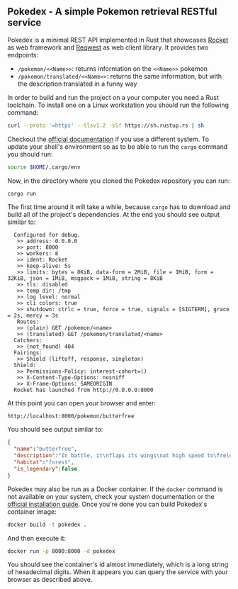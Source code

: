 Pokedex - A simple Pokemon retrieval RESTful service
----------------------------------------------------

Pokedex is a minimal REST API implemented in Rust that showcases
[Rocket](https://github.com/SergioBenitez/Rocket) as web framework and
[Reqwest](https://github.com/seanmonstar/reqwest) as web client library. It provides two endpoints:

- `/pokemon/<<Name>>`: returns information on the `<<Name>>` pokemon
- `/pokemon/translated/<<Name>>`: returns the same information, but with the description translated
  in a funny way

In order to build and run the project on a your computer you need a Rust toolchain. To install one
on a Linux workstation you should run the following command:

```bash
curl --proto '=https' --tlsv1.2 -sSf https://sh.rustup.rs | sh
```

Checkout the [official documentation](https://forge.rust-lang.org/infra/other-installation-methods.html)
if you use a different system. To update your shell's environment so as to be able to run the
`cargo` command you should run:

```bash
source $HOME/.cargo/env
```

Now, in the directory where you cloned the Pokedex repository you can run:

```bash
cargo run
```

The first time around it will take a while, because `cargo` has to download and build all of the
project's dependencies. At the end you should see output similar to:

```
  Configured for debug.
   >> address: 0.0.0.0
   >> port: 8000
   >> workers: 8
   >> ident: Rocket
   >> keep-alive: 5s
   >> limits: bytes = 8KiB, data-form = 2MiB, file = 1MiB, form = 32KiB, json = 1MiB, msgpack = 1MiB, string = 8KiB
   >> tls: disabled
   >> temp dir: /tmp
   >> log level: normal
   >> cli colors: true
   >> shutdown: ctrlc = true, force = true, signals = [SIGTERM], grace = 2s, mercy = 3s
   Routes:
   >> (plain) GET /pokemon/<name>
   >> (translated) GET /pokemon/translated/<name>
  Catchers:
   >> (not_found) 404
  Fairings:
   >> Shield (liftoff, response, singleton)
  Shield:
   >> Permissions-Policy: interest-cohort=()
   >> X-Content-Type-Options: nosniff
   >> X-Frame-Options: SAMEORIGIN
  Rocket has launched from http://0.0.0.0:8000
```

At this point you can open your browser and enter:

```
http://localhost:8000/pokemon/butterfree
```

You should see output similar to:

```json
{
  "name":"butterfree",
  "description":"In battle, it\nflaps its wings\nat high speed to\frelease highly\ntoxic dust into\nthe air.",
  "habitat":"forest",
  "is_legendary":false
}
```

Pokedex may also be run as a Docker container. If the `docker` command is not available on your
system, check your system documentation or the
[official installation guide](https://docs.docker.com/get-docker/). Once you're done you can build
Pokedex's container image:

```bash
docker build -t pokedex .
```

And then execute it:

```bash
docker run -p 8000:8000 -d pokedex
```

You should see the container's id almost immediately, which is a long string of hexadecimal digits.
When it appears you can query the service with your browser as described above.
